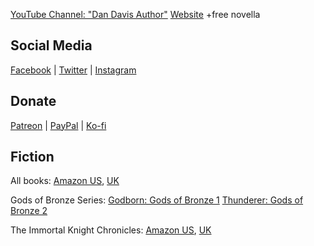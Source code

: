 
[YouTube Channel: "Dan Davis Author"](https://www.youtube.com/c/DanDavisAuthorChannel)
[Website](http://dandavisauthor.com/) +free novella

## Social Media
[Facebook](https://www.facebook.com/dandavisauthor/) | [Twitter](https://twitter.com/DanDavisWrites) | [Instagram](https://www.instagram.com/dandavisauthor)

## Donate
[Patreon](https://www.patreon.com/dandavisauthor) | [PayPal](https://paypal.me/DanDavisAuthor) | [Ko-fi](https://ko-fi.com/dandavis)
## Fiction
All books: [Amazon US](https://amzn.to/3xngwz5), [UK](https://amzn.to/3aEXDOk)


Gods of Bronze Series:
[Godborn: Gods of Bronze 1](https://amzn.to/3nm2au1)
[Thunderer: Gods of Bronze 2](https://amzn.to/3sYidRN)

The Immortal Knight Chronicles: [Amazon US](https://amzn.to/3xXsDCl), [UK](https://amzn.to/3h8GrDk)